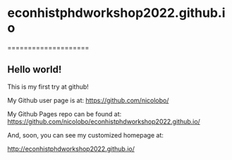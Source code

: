 # econhistphdworkshop2022.github.io

====================

## Hello world!

This is my first try at github!

My Github user page is at: 
https://github.com/nicolobo/

My Github Pages repo can be found at:  
https://github.com/nicolobo/econhistphdworkshop2022.github.io/

And, soon, you can see my customized homepage at:

http://econhistphdworkshop2022.github.io/
